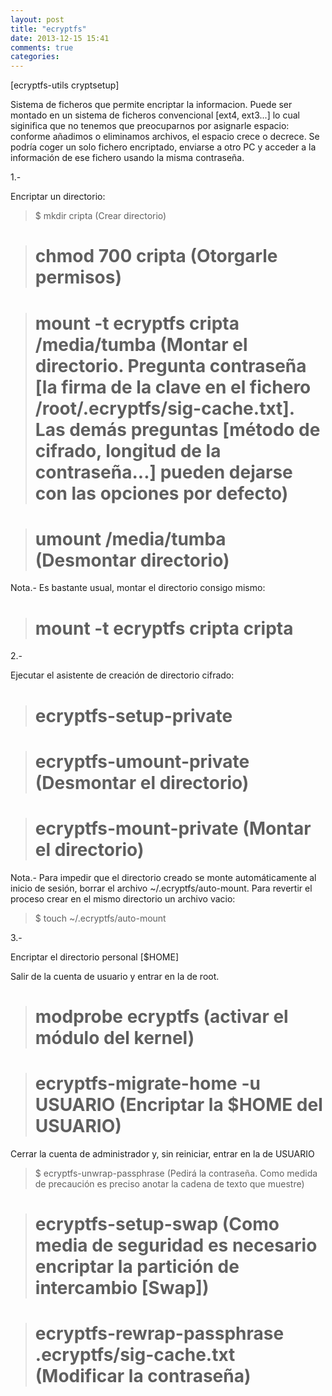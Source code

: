 ```yaml
---
layout: post
title: "ecryptfs"
date: 2013-12-15 15:41
comments: true
categories: 
---
```

[ecryptfs-utils cryptsetup]

Sistema de ficheros que permite encriptar la informacion. Puede ser montado en un sistema de ficheros convencional [ext4, ext3...] lo cual siginifica que no tenemos que preocuparnos por asignarle espacio: conforme añadimos o eliminamos archivos, el espacio crece o decrece. Se podría coger un solo fichero encriptado, enviarse a otro PC y acceder a la información de ese fichero usando la misma contraseña.

1.-

Encriptar un directorio:

>$ mkdir cripta (Crear directorio)

># chmod 700 cripta (Otorgarle permisos)

># mount -t ecryptfs cripta /media/tumba (Montar el directorio. Pregunta contraseña [la firma de la clave en el fichero /root/.ecryptfs/sig-cache.txt]. Las demás preguntas [método de cifrado, longitud de la contraseña...] pueden dejarse con las opciones por defecto)

># umount /media/tumba (Desmontar directorio)

Nota.- Es bastante usual, montar el directorio consigo mismo:

># mount -t ecryptfs cripta cripta

2.-

Ejecutar el asistente de creación de directorio cifrado:

># ecryptfs-setup-private

># ecryptfs-umount-private (Desmontar el directorio)

># ecryptfs-mount-private (Montar el directorio)

Nota.- Para impedir que el directorio creado se monte automáticamente al inicio de sesión, borrar el archivo ~/.ecryptfs/auto-mount. Para revertir el proceso crear en el mismo directorio un archivo vacio:

>$ touch ~/.ecryptfs/auto-mount

3.-

Encriptar el directorio personal [$HOME]

Salir de la cuenta de usuario y entrar en la de root.

># modprobe ecryptfs (activar el módulo del kernel)

># ecryptfs-migrate-home -u USUARIO (Encriptar la $HOME del USUARIO)

Cerrar la cuenta de administrador y, sin reiniciar, entrar en la de USUARIO

>$ ecryptfs-unwrap-passphrase (Pedirá la contraseña. Como medida de precaución es preciso anotar la cadena de texto que muestre)

># ecryptfs-setup-swap (Como media de seguridad es necesario encriptar la partición de intercambio [Swap])

># ecryptfs-rewrap-passphrase .ecryptfs/sig-cache.txt (Modificar la contraseña)

